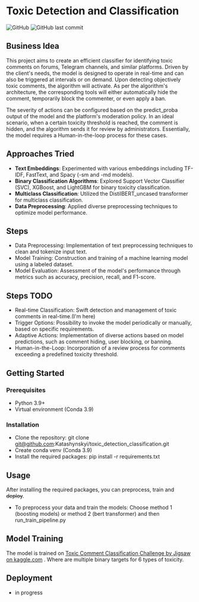 # Toxic Detection and Classification

![GitHub](https://img.shields.io/github/license/Katashynskyi/toxic_detection_classification)
![GitHub last commit](https://img.shields.io/github/last-commit/Katashynskyi/toxic_detection_classification)

## Business Idea

This project aims to create an efficient classifier for identifying toxic comments on forums, Telegram channels, and similar platforms. Driven by the client's needs, the model is designed to operate in real-time and can also be triggered at intervals or on demand. Upon detecting objectively toxic comments, the algorithm will activate. As per the algorithm's architecture, the corresponding tools will either automatically hide the comment, temporarily block the commenter, or even apply a ban.

The severity of actions can be configured based on the predict_proba output of the model and the platform's moderation policy. In an ideal scenario, when a certain toxicity threshold is reached, the comment is hidden, and the algorithm sends it for review by administrators. Essentially, the model requires a Human-in-the-loop process for these cases.
## Approaches Tried

- **Text Embeddings**: Experimented with various embeddings including TF-IDF, FastText, and Spacy (-sm and -md models).
- **Binary Classification Algorithms**: Explored Support Vector Classifier (SVC), XGBoost, and LightGBM for binary toxicity classification.
- **Multiclass Classification**: Utilized the DistilBERT_uncased transformer for multiclass classification.
- **Data Preprocessing**: Applied diverse preprocessing techniques to optimize model performance.

## Steps

- Data Preprocessing: Implementation of text preprocessing techniques to clean and tokenize input text.
- Model Training: Construction and training of a machine learning model using a labeled dataset.
- Model Evaluation: Assessment of the model's performance through metrics such as accuracy, precision, recall, and F1-score.
## Steps TODO
- Real-time Classification: Swift detection and management of toxic comments in real-time.(I'm here)
- Trigger Options: Possibility to invoke the model periodically or manually, based on specific requirements.
- Adaptive Actions: Implementation of diverse actions based on model predictions, such as comment hiding, user blocking, or banning.
- Human-in-the-Loop: Incorporation of a review process for comments exceeding a predefined toxicity threshold.
## Getting Started
### Prerequisites

- Python 3.9+
- Virtual environment (Conda 3.9)

### Installation

- Clone the repository: git clone git@github.com:Katashynskyi/toxic_detection_classification.git
- Create conda venv (Conda 3.9)
- Install the required packages: pip install -r requirements.txt

## Usage

After installing the required packages, you can preprocess, train and ~~deploy~~. 

- To preprocess your data and train the models: Choose method 1 (boosting models) or method 2 (bert transformer) and then run_train_pipeline.py 

## Model Training
The model is trained on [Toxic Comment Classification Challenge by Jigsaw on kaggle.com](https://www.kaggle.com/competitions/jigsaw-toxic-comment-classification-challenge/overview)
. Where are multiple binary targets for 6 types of toxicity.
## Deployment
- in progress

